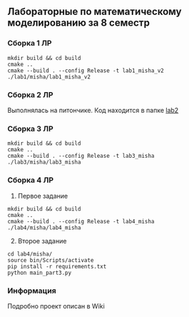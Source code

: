Лабораторные по математическому моделированию за 8 семестр 
----------------

### Cборка 1 ЛР
```
mkdir build && cd build
cmake .. 
cmake --build . --config Release -t lab1_misha_v2
./lab1/misha/lab1_misha_v2
```
### Cборка 2 ЛР
Выполнялась на питончике. Код находится в папке [lab2](/lab2/misha)


### Cборка 3 ЛР
```
mkdir build && cd build
cmake .. 
cmake --build . --config Release -t lab3_misha
./lab3/misha/lab3_misha
```

### Сборка 4 ЛР
1. Первое задание
  ```
  mkdir build && cd build
  cmake .. 
  cmake --build . --config Release -t lab4_misha
  ./lab4/misha/lab4_misha
  ```
2. Второе задание 
  ```
  cd lab4/misha/
  source bin/Scripts/activate
  pip install -r requirements.txt
  python main_part3.py
  ```

### Информация
Подробно проект описан в Wiki

